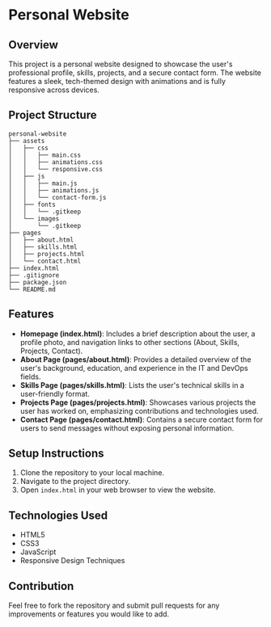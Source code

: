 # Personal Website

## Overview
This project is a personal website designed to showcase the user's professional profile, skills, projects, and a secure contact form. The website features a sleek, tech-themed design with animations and is fully responsive across devices.

## Project Structure
```
personal-website
├── assets
│   ├── css
│   │   ├── main.css
│   │   ├── animations.css
│   │   └── responsive.css
│   ├── js
│   │   ├── main.js
│   │   ├── animations.js
│   │   └── contact-form.js
│   ├── fonts
│   │   └── .gitkeep
│   └── images
│       └── .gitkeep
├── pages
│   ├── about.html
│   ├── skills.html
│   ├── projects.html
│   └── contact.html
├── index.html
├── .gitignore
├── package.json
└── README.md
```

## Features
- **Homepage (index.html)**: Includes a brief description about the user, a profile photo, and navigation links to other sections (About, Skills, Projects, Contact).
- **About Page (pages/about.html)**: Provides a detailed overview of the user's background, education, and experience in the IT and DevOps fields.
- **Skills Page (pages/skills.html)**: Lists the user's technical skills in a user-friendly format.
- **Projects Page (pages/projects.html)**: Showcases various projects the user has worked on, emphasizing contributions and technologies used.
- **Contact Page (pages/contact.html)**: Contains a secure contact form for users to send messages without exposing personal information.

## Setup Instructions
1. Clone the repository to your local machine.
2. Navigate to the project directory.
3. Open `index.html` in your web browser to view the website.

## Technologies Used
- HTML5
- CSS3
- JavaScript
- Responsive Design Techniques

## Contribution
Feel free to fork the repository and submit pull requests for any improvements or features you would like to add.